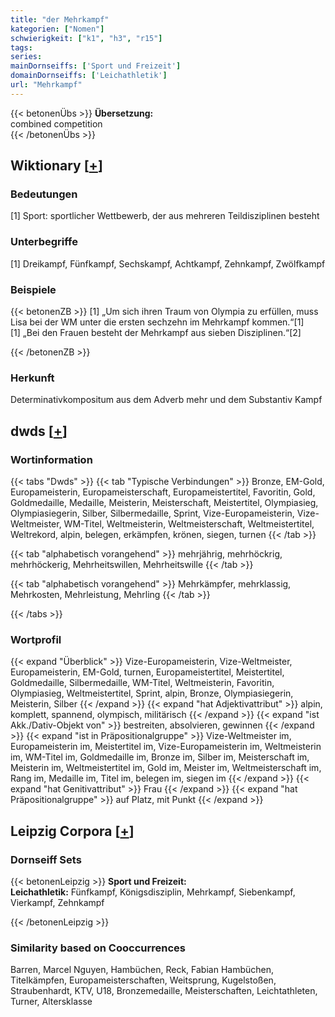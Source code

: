 ```yaml
---
title: "der Mehrkampf"
kategorien: ["Nomen"]
schwierigkeit: ["k1", "h3", "r15"]
tags:
series:
mainDornseiffs: ['Sport und Freizeit']
domainDornseiffs: ['Leichathletik']
url: "Mehrkampf"
---
```


{{< betonenÜbs >}}
**Übersetzung:**  
combined  competition  
{{< /betonenÜbs >}}

## Wiktionary [[+](https://de.wiktionary.org/wiki/Mehrkampf)]

### Bedeutungen
[1] Sport: sportlicher Wettbewerb, der aus mehreren Teildisziplinen besteht  

### Unterbegriffe
[1] Dreikampf, Fünfkampf, Sechskampf, Achtkampf, Zehnkampf, Zwölfkampf  

### Beispiele
{{< betonenZB >}}
[1] „Um sich ihren Traum von Olympia zu erfüllen, muss Lisa bei der WM unter die ersten sechzehn im Mehrkampf kommen.“[1]  
[1] „Bei den Frauen besteht der Mehrkampf aus sieben Disziplinen.“[2]  

{{< /betonenZB >}}
### Herkunft
Determinativkompositum aus dem Adverb mehr und dem Substantiv Kampf  



## dwds [[+](https://www.dwds.de/wb/Mehrkampf)]

### Wortinformation
{{< tabs "Dwds" >}}
{{< tab "Typische Verbindungen" >}}
Bronze, EM-Gold, Europameisterin, Europameisterschaft, Europameistertitel, Favoritin, Gold, Goldmedaille, Medaille, Meisterin, Meisterschaft, Meistertitel, Olympiasieg, Olympiasiegerin, Silber, Silbermedaille, Sprint, Vize-Europameisterin, Vize-Weltmeister, WM-Titel, Weltmeisterin, Weltmeisterschaft, Weltmeistertitel, Weltrekord, alpin, belegen, erkämpfen, krönen, siegen, turnen
{{< /tab >}}

{{< tab "alphabetisch vorangehend" >}}
mehrjährig, mehrhöckrig, mehrhöckerig, Mehrheitswillen, Mehrheitswille
{{< /tab >}}

{{< tab "alphabetisch vorangehend" >}}
Mehrkämpfer, mehrklassig, Mehrkosten, Mehrleistung, Mehrling
{{< /tab >}}

{{< /tabs >}}

### Wortprofil
{{< expand "Überblick" >}} Vize-Europameisterin, Vize-Weltmeister, Europameisterin, EM-Gold, turnen, Europameistertitel, Meistertitel, Goldmedaille, Silbermedaille, WM-Titel, Weltmeisterin, Favoritin, Olympiasieg, Weltmeistertitel, Sprint, alpin, Bronze, Olympiasiegerin, Meisterin, Silber {{< /expand >}}
{{< expand "hat Adjektivattribut" >}} alpin, komplett, spannend, olympisch, militärisch {{< /expand >}}
{{< expand "ist Akk./Dativ-Objekt von" >}} bestreiten, absolvieren, gewinnen {{< /expand >}}
{{< expand "ist in Präpositionalgruppe" >}} Vize-Weltmeister im, Europameisterin im, Meistertitel im, Vize-Europameisterin im, Weltmeisterin im, WM-Titel im, Goldmedaille im, Bronze im, Silber im, Meisterschaft im, Meisterin im, Weltmeistertitel im, Gold im, Meister im, Weltmeisterschaft im, Rang im, Medaille im, Titel im, belegen im, siegen im {{< /expand >}}
{{< expand "hat Genitivattribut" >}} Frau {{< /expand >}}
{{< expand "hat Präpositionalgruppe" >}} auf Platz, mit Punkt {{< /expand >}}

## Leipzig Corpora [[+](https://corpora.uni-leipzig.de/en/res?word=Mehrkampf&corpusId=deu_newscrawl-public_2018)]

### Dornseiff Sets
{{< betonenLeipzig >}}
**Sport und Freizeit:**  
**Leichathletik:** Fünfkampf, Königsdisziplin, Mehrkampf, Siebenkampf, Vierkampf, Zehnkampf  

{{< /betonenLeipzig >}}

### Similarity based on Cooccurrences
Barren, Marcel Nguyen, Hambüchen, Reck, Fabian Hambüchen, Titelkämpfen, Europameisterschaften, Weitsprung, Kugelstoßen, Straubenhardt, KTV, U18, Bronzemedaille, Meisterschaften, Leichtathleten, Turner, Altersklasse

